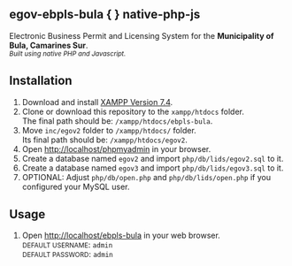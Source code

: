 egov-ebpls-bula { } native-php-js
---
<p>
    Electronic Business Permit and Licensing System for the <b>Municipality of Bula, Camarines Sur</b>.<br>
    <small><i>Built using native PHP and Javascript.</i></small>
</p>

Installation
--
<ol>
    <li>
        Download and install <a href="https://www.apachefriends.org/download.html" target="_blank">XAMPP Version 7.4</a>.
    </li>
    <li>
        Clone or download this repository to the <code>xampp/htdocs</code> folder.<br>
        The final path should be: <code>/xampp/htdocs/ebpls-bula</code>.<br>
    </li>
    <li>
        Move <code>inc/egov2</code> folder to <code>/xampp/htdocs/</code> folder.<br>
        Its final path should be: <code>/xampp/htdocs/egov2</code>.<br>
    </li>
    <li>
        Open <a href="http://localhost/phpmyadmin" target="_blank">http://localhost/phpmyadmin</a> in your browser.
    </li>
    <li>
        Create a database named <code>egov2</code> and import <code>php/db/lids/egov2.sql</code> to it.
    </li>
    <li>
        Create a database named <code>egov3</code> and import <code>php/db/lids/egov3.sql</code> to it.
    </li>
    <li>
        OPTIONAL: Adjust <code>php/db/open.php</code> and <code>php/db/lids/open.php</code> if you configured your MySQL user.
    </li>
</ol>

Usage
--
<ol>
    <li>
        Open <a href="http://localhost/ebpls-bula" target="_blank">http://localhost/ebpls-bula</a> in your web browser.
        <br>
        <small>DEFAULT USERNAME</small>: <code>admin</code>
        <br>
        <small>DEFAULT PASSWORD</small>: <code>admin</code>
    </li>
</ol>




